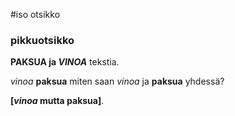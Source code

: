 #iso otsikko

### pikkuotsikko

**PAKSUA ja *VINOA*** tekstia.

*vinoa*
**paksua**
miten saan *vinoa* ja **paksua** yhdessä?

**[*vinoa* mutta paksua]**.

